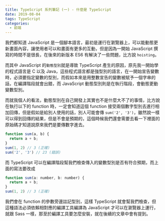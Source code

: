 ```yaml
---
title: TypeScript 系列筆記 (一) - 什麼是 TypeScript
date: 2019-08-04
tags: TypeScript
categories: 
  - 前端
---
```


我們都知道 JavaScript 是一個腳本語言，最初是運行在瀏覽器上，可以能動態更新畫面內容，讓使用者可以和畫面有更多的互動，但是因為一開始 JavaScript 撰寫的時間不是很長，在後來的新版本 ES6 有解決了一些問題，比方說 `hoisting`。

而其中 JavaScript 的`動態型別`就是導致 TypeScript 產生的原因，原先我一開始學的程式語言是 C 以及 Java，這些程式語言都是強型別的語言，在一開始宣告變數時，必須要指定變數的型別，而假如本來是用整數宣告的變數被賦予一個字串的話，在編譯階段就會出錯，而 JavaScript 動態型別則是在執行階段，會動態更動變數型別。

而就我個人的看法，動態型別在自己開發上其實也不是什麼大不了的事情，比方說在執行以下的 function 時，一定會知道這個 function 接受兩個數字型別去進行相加回傳，但是假如是給別人使用的話，別人可能會傳 `sum('2', '3')`，雖然說一樣可以得到回傳的結果，但是不會是預期的，這個時候我們還會需要去看一下裡面的原始碼才知道說原來我們是要傳數字進去。

``` JavaScript
function sum(a, b) {
  return a + b;
}
sum(1, 2) // 3 (正確)
sum('2', '3') // 23 (錯誤)
```

而 TypeScript 可以在編譯階段幫我們檢查傳入的變數型別是否有符合預期，而上面的寫法要改成

``` JavaScript
function sum(a: number, b: number) {
  return a + b;
}
sum(1, 2) // 3 (正確)
```

我們會在 function 的參數旁邊註記型別，這樣 TypeScript 就會幫我們檢查，但這種語法必須依賴相對應的編譯工具編譯為 JavaScript 才可以在瀏覽器上運行，就跟 Sass 一樣，那至於編譯工具要怎麼安裝，就在後續的文章中會有提到。